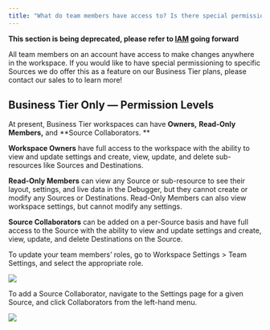 ```yaml
---
title: "What do team members have access to? Is there special permissioning to allow access to only certain sources?"
---
```


**This section is being deprecated, please refer to [IAM](/docs/iam) going forward**

All team members on an account have access to make changes anywhere in the workspace. If you would like to have special permissioning to specific Sources we do offer this as a feature on our Business Tier plans, please contact our sales to to learn more! 

## Business Tier Only — Permission Levels

At present, Business Tier workspaces can have **Owners,** **Read-Only Members,** and **Source Collaborators. **

**Workspace Owners** have full access to the workspace with the ability to view and update settings and create, view, update, and delete sub-resources like Sources and Destinations. 

**Read-Only Members** can view any Source or sub-resource to see their layout, settings, and live data in the Debugger, but they cannot create or modify any Sources or Destinations. Read-Only Members can also view workspace settings, but cannot modify any settings.

**Source Collaborators** can be added on a per-Source basis and have full access to the Source with the ability to view and update settings and create, view, update, and delete Destinations on the Source.

To update your team members’ roles, go to Workspace Settings > Team Settings, and select the appropriate role. 

![](../../images/asset_2wdC9nj8.gif)

To add a Source Collaborator, navigate to the Settings page for a given Source, and click Collaborators from the left-hand menu.

![](../../images/asset_NF4F4Vox.png)
